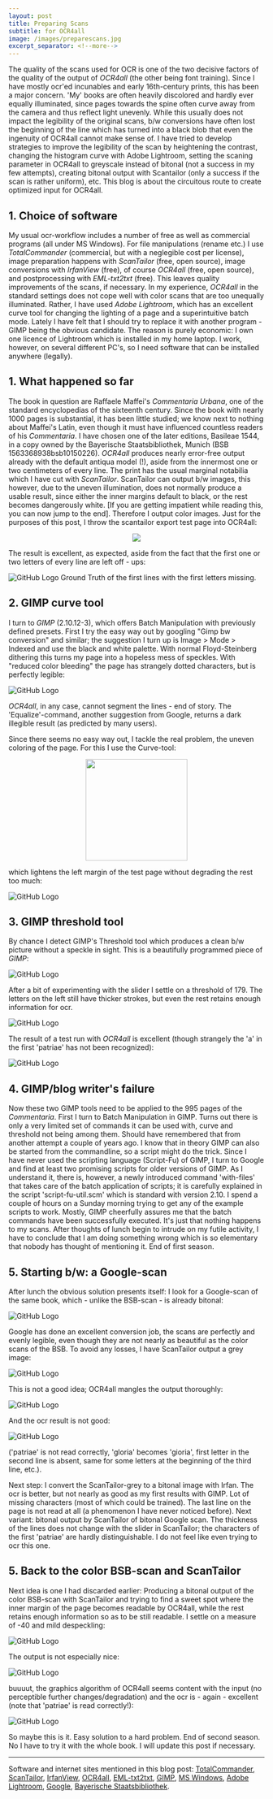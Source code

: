 ```yaml
---
layout: post
title: Preparing Scans
subtitle: for OCR4all
image: /images/preparescans.jpg
excerpt_separator: <!--more-->
---
```

The quality of the scans used for OCR is one of the two decisive factors of the quality of the output of *OCR4all* (the other being font training). Since I have mostly ocr'ed incunables and early 16th-century prints, this has been a major concern. 'My' books are often heavily discolored and hardly ever equally illuminated, since pages towards the spine often curve away from the camera and thus reflect light unevenly. While this usually does not impact the legibility of the original scans, b/w conversions have often lost the beginning of the line which has turned into a black blob that even the ingenuity of OCR4all cannot make sense of. I have tried to develop strategies  to improve the legibility of the scan by heightening the contrast, changing the histogram curve with Adobe Lightroom, setting the scaning parameter in OCR4all to greyscale instead of bitonal (not a success in my few attempts), creating bitonal output with Scantailor (only a success if the scan is rather uniform), etc. This blog is about the circuitous route to create optimized input for OCR4all.
<!--more-->

## 1. Choice of software
My usual ocr-workflow includes a number of free as well as commercial programs (all under MS Windows). For file manipulations (rename etc.) I use *TotalCommander* (commercial, but with a neglegible cost per license), image preparation happens with *ScanTailor* (free, open source), image conversions with *IrfanView* (free), of course *OCR4all* (free, open source), and postprocessing with *EML-txt2txt* (free). This leaves quality improvements of the scans, if necessary. In my experience, *OCR4all* in the standard settings does not cope well with color scans that are too unequally illuminated. Rather, I have used *Adobe Lightroom*, which has an excellent curve tool for changing the lighting of a page and a superintuitive batch mode. Lately I have felt that I should try to replace it with another program - GIMP being the obvious candidate. The reason is purely economic: I own one licence of Lightroom which is installed in my home laptop. I work, however, on several different PC's, so I need software that can be installed anywhere (legally).  

## 1. What happened so far
The book in question are Raffaele Maffei's *Commentaria Urbana*, one of the standard encyclopedias of the sixteenth century. Since the book with nearly 1000 pages is substantial, it has been little studied; we know next to nothing about Maffei's Latin, even though it must have influenced countless readers of his *Commentaria*. I have chosen one of the later editions, Basileae 1544, in a copy owned by the Bayerische Staatsbibliothek, Munich (BSB 1563368938bsb10150226). *OCR4all* produces nearly error-free output already with the default antiqua model (!), aside from the innermost one or two centimeters of every line. The print has the usual marginal notabilia which I have cut with *ScanTailor*. ScanTailor can output b/w images, this however, due to the uneven illumination, does not normally produce a usable result, since either the inner margins default to black, or the rest becomes dangerously white. [If you are getting impatient while reading this, you can now jump to the end]. Therefore I output color images. Just for the purposes of this post, I throw the scantailor export test page into OCR4all:

<DIV align="center">
 <img src="/images/color.jpg">
</DIV>

 The result is excellent, as expected, aside from the fact that the first one or two letters of every line are left off - ups:

![GitHub Logo](/images/color_gt.jpg)
Ground Truth of the first lines with the first letters missing.


## 2. GIMP curve tool
I turn to *GIMP* (2.10.12-3), which offers Batch Manipulation with previously defined presets. First I try the easy way out by googling "Gimp bw conversion" and similar; the suggestion I turn up is Image > Mode > Indexed and use the black and white palette. With normal Floyd-Steinberg dithering this turns my page into a hopeless mess of speckles. With "reduced color bleeding" the page has strangely dotted characters, but is perfectly legible:

![GitHub Logo](/images/no_bleeding.jpg)

*OCR4all*, in any case, cannot segment the lines - end of story. The 'Equalize'-command, another suggestion from Google, returns a dark illegible result (as predicted by many users). 

Since there seems no easy way out, I tackle the real problem, the uneven coloring of the page. For this I use the Curve-tool:

<DIV align="center">
 <img width="200" src="/images/gimp_curve.jpg">
</DIV>

which lightens the left margin of the test page without degrading the rest too much:

![GitHub Logo](/images/after_curve.jpg)

## 3. GIMP threshold tool
By chance I detect GIMP's Threshold tool which produces a clean b/w picture without a speckle in sight. This is a beautifully programmed piece of *GIMP*:

![GitHub Logo](/images/gimp_threshold.jpg)

After a bit of experimenting with the slider I settle on a threshold of 179. The letters on the left still have thicker strokes, but even the rest retains enough information for ocr.

![GitHub Logo](/images/after_threshhold.jpg)

The result of a test run with *OCR4all* is excellent (though strangely the 'a' in the first 'patriae' has not been recognized):

![GitHub Logo](/images/success_gt.jpg) 

## 4. GIMP/blog writer's failure
Now these two GIMP tools need to be applied to the 995 pages of the *Commentaria*. First I turn to Batch Manipulation in GIMP. Turns out there is only a very limited set of commands it can be used with, curve and threshold not being among them. Should have remembered that from another attempt a couple of years ago. I know that in theory GIMP can also be started from the commandline, so a script might do the trick. Since I have never used the scripting language (Script-Fu) of GIMP, I turn to Google and find at least two promising scripts for older versions of GIMP. As I understand it, there is, however, a newly introduced command 'with-files' that takes care of the batch application of scripts; it is carefully explained in the script 'script-fu-util.scm' which is standard with version 2.10. I spend a couple of hours on a Sunday morning trying to get any of the example scripts to work. Mostly, GIMP cheerfully assures me that the batch commands have been successfully executed. It's just that nothing happens to my scans. After thoughts of lunch begin to intrude on my futile activity, I have to conclude that I am doing something wrong which is so elementary that nobody has thought of mentioning it. End of first season.

## 5. Starting b/w: a Google-scan
After lunch the obvious solution presents itself: I look for a Google-scan of the same book, which - unlike the BSB-scan - is already bitonal:

![GitHub Logo](/images/googlescan.jpg)

Google has done an excellent conversion job, the scans are perfectly and evenly legible, even though they are not nearly as beautiful as the color scans of the BSB. To avoid any losses, I have ScanTailor output a grey image:

![GitHub Logo](/images/google_after_scantailor.jpg)

This is not a good idea; OCR4all mangles the output thoroughly:

![GitHub Logo](/images/google_in_ocr4all.jpg)

And the ocr result is not good:

![GitHub Logo](/images/googlestgt.jpg)

('patriae' is not read correctly, 'gloria' becomes 'gioria', first letter in the second line is absent, same for some letters at the beginning of the third line, etc.).

Next step: I convert the ScanTailor-grey to a bitonal image with Irfan. The ocr is better, but not nearly as good as my first results with GIMP. Lot of missing characters (most of which could be trained). The last line on the page is not read at all (a phenomenon I have never noticed before). Next variant: bitonal output by ScanTailor of bitonal Google scan. The thickness of the lines does not change with the slider in ScanTailor; the characters of the first 'patriae' are hardly distinguishable. I do not feel like even trying to ocr this one.

## 5. Back to the color BSB-scan and ScanTailor
Next idea is one I had discarded earlier: Producing a bitonal output of the color BSB-scan with ScanTailor and trying to find a sweet spot where the inner margin of the page becomes readable by OCR4all, while the rest retains enough information so as to be still readable. I settle on a measure of -40 and mild despeckling:

![GitHub Logo](/images/scantailorminusforty.jpg)

The output is not especially nice:

![GitHub Logo](/images/bsbminusforty.jpg)

buuuut, the graphics algorithm of OCR4all seems content with the input (no perceptible further changes/degradation) and the ocr is - again - excellent (note that 'patriae' is read correctly!):

![GitHub Logo](/images/gtminusforty.jpg)

So maybe this is it. Easy solution to a hard problem. End of second season. No I have to try it with the whole book. I will update this post if necessary.


* * *

Software and internet sites mentioned in this blog post: [TotalCommander](www.ghisler.com/), [ScanTailor](scantailor.org/), [IrfanView](www.irfanview.com), [OCR4all](github.com/OCR4all), [EML-txt2txt](jramminger.github.io/emltxt2txt/), [GIMP](www.gimp.org), [MS Windows](www.microsoft.com/de-de/windows), [Adobe Lightroom](www.adobe.com), [Google](www.google.com), [Bayerische Staatsbibliothek](www.bsb-muenchen.de).
